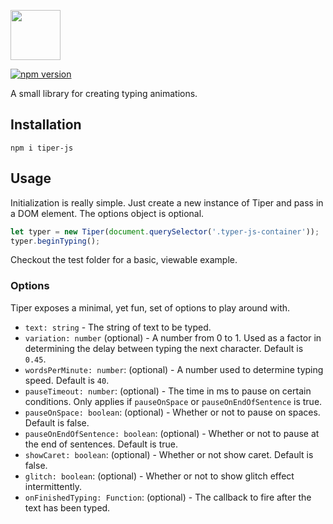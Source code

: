 <p>
<img src="https://raw.githubusercontent.com/carlelieser/tiper-js/master/test/img/logo-black.svg" height="80">
</p>

[![npm version](https://badge.fury.io/js/tiper-js.svg)](https://badge.fury.io/js/tiper-js)

A small library for creating typing animations.

## Installation
`npm i tiper-js`

## Usage
Initialization is really simple. Just create a new instance of Tiper and pass in a DOM element. The options object is optional.

```javascript
let typer = new Tiper(document.querySelector('.typer-js-container'));
typer.beginTyping();
```

Checkout the test folder for a basic, viewable example.

### Options
Tiper exposes a minimal, yet fun, set of options to play around with.

- `text: string` - The string of text to be typed.
- `variation: number` (optional) - A number from 0 to 1. Used as a factor in determining the delay between typing the next character. Default is `0.45`.
- `wordsPerMinute: number`: (optional) - A number used to determine typing speed. Default is `40`.
- `pauseTimeout: number`: (optional) - The time in ms to pause on certain conditions. Only applies if `pauseOnSpace` or `pauseOnEndOfSentence` is true.
- `pauseOnSpace: boolean`: (optional) - Whether or not to pause on spaces. Default is false.
- `pauseOnEndOfSentence: boolean`: (optional) - Whether or not to pause at the end of sentences. Default is true.
- `showCaret: boolean`: (optional) - Whether or not show caret. Default is false.
- `glitch: boolean`: (optional) - Whether or not to show glitch effect intermittently.
- `onFinishedTyping: Function`: (optional) - The callback to fire after the text has been typed.
